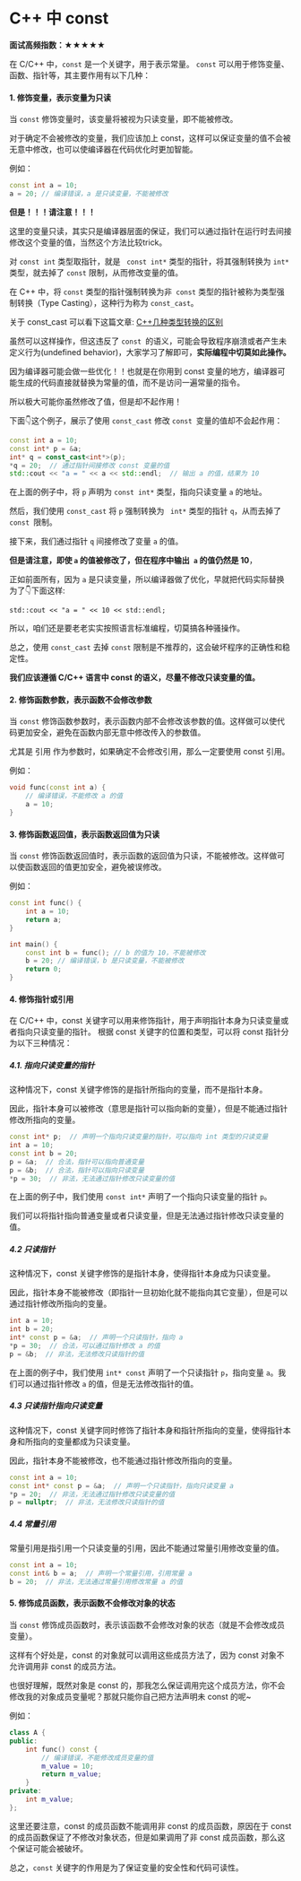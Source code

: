 # C++ 中 const

**面试高频指数：★★★★★**

在 C/C++ 中，`const` 是一个关键字，用于表示常量。
`const` 可以用于修饰变量、函数、指针等，其主要作用有以下几种：

####  1. 修饰变量，表示变量为只读

当 `const` 修饰变量时，该变量将被视为只读变量，即不能被修改。

对于确定不会被修改的变量，我们应该加上 const，这样可以保证变量的值不会被无意中修改，也可以使编译器在代码优化时更加智能。

例如：

```cpp
const int a = 10;
a = 20; // 编译错误，a 是只读变量，不能被修改
```

**但是！！！请注意！！！**

这里的变量只读，其实只是编译器层面的保证，我们可以通过指针在运行时去间接修改这个变量的值，当然这个方法比较trick。

对 ```const int``` 类型取指针，就是 ``` const int*``` 类型的指针，将其强制转换为 ```int*``` 类型，就去掉了 ```const``` 限制，从而修改变量的值。

在 C++ 中，将 ```const``` 类型的指针强制转换为非``` const``` 类型的指针被称为类型强制转换（Type Casting），这种行为称为 ```const_cast```。

关于 const_cast 可以看下这篇文章: [C++几种类型转换的区别](https://www.yuque.com/csguide/cf15wf/bg9nivdg8ft7sgul#JQbQ9)

虽然可以这样操作，但这违反了 ```const ```的语义，可能会导致程序崩溃或者产生未定义行为(undefined behavior)，大家学习了解即可，**实际编程中切莫如此操作。**

因为编译器可能会做一些优化！！也就是在你用到 const 变量的地方，编译器可能生成的代码直接就替换为常量的值，而不是访问一遍常量的指令。

所以极大可能你虽然修改了值，但是却不起作用！



下面👇这个例子，展示了使用 ```const_cast``` 修改 ```const ```变量的值却不会起作用：

```cpp
const int a = 10;
const int* p = &a;
int* q = const_cast<int*>(p);
*q = 20;  // 通过指针间接修改 const 变量的值
std::cout << "a = " << a << std::endl;  // 输出 a 的值，结果为 10
```

在上面的例子中，将 ```p``` 声明为 ```const int*``` 类型，指向只读变量 ```a``` 的地址。

然后，我们使用 ```const_cast``` 将 ```p``` 强制转换为 ``` int*``` 类型的指针 ```q```，从而去掉了 ```const ```限制。

接下来，我们通过指针 ```q``` 间接修改了变量 ```a``` 的值。

**但是请注意，即使 ```a``` 的值被修改了，但在程序中输出``` a``` 的值仍然是 10**，

正如前面所有，因为 ```a``` 是只读变量，所以编译器做了优化，早就把代码实际替换为了👇下面这样:

```std::cout << "a = " << 10 << std::endl; ```

所以，咱们还是要老老实实按照语言标准编程，切莫搞各种骚操作。

总之，使用 ```const_cast``` 去掉 ```const``` 限制是不推荐的，这会破坏程序的正确性和稳定性。

**我们应该遵循 C/C++ 语言中 const 的语义，尽量不修改只读变量的值。**

#### 2. 修饰函数参数，表示函数不会修改参数

当 `const` 修饰函数参数时，表示函数内部不会修改该参数的值。这样做可以使代码更加安全，避免在函数内部无意中修改传入的参数值。

尤其是 引用 作为参数时，如果确定不会修改引用，那么一定要使用 const 引用。

例如：

```cpp
void func(const int a) {
    // 编译错误，不能修改 a 的值
    a = 10;
}
```

#### 3. 修饰函数返回值，表示函数返回值为只读

当 `const` 修饰函数返回值时，表示函数的返回值为只读，不能被修改。这样做可以使函数返回的值更加安全，避免被误修改。

例如：

```cpp
const int func() {
    int a = 10;
    return a;
}

int main() {
    const int b = func(); // b 的值为 10，不能被修改
    b = 20; // 编译错误，b 是只读变量，不能被修改
    return 0;
}

```

#### 4. 修饰指针或引用

在 C/C++ 中，const 关键字可以用来修饰指针，用于声明指针本身为只读变量或者指向只读变量的指针。
根据 const 关键字的位置和类型，可以将 const 指针分为以下三种情况：

#####  4.1. 指向只读变量的指针

这种情况下，const 关键字修饰的是指针所指向的变量，而不是指针本身。

因此，指针本身可以被修改（意思是指针可以指向新的变量），但是不能通过指针修改所指向的变量。

```cpp
const int* p;  // 声明一个指向只读变量的指针，可以指向 int 类型的只读变量
int a = 10;
const int b = 20;
p = &a;  // 合法，指针可以指向普通变量
p = &b;  // 合法，指针可以指向只读变量
*p = 30;  // 非法，无法通过指针修改只读变量的值
```

在上面的例子中，我们使用 `const int*` 声明了一个指向只读变量的指针 `p`。

我们可以将指针指向普通变量或者只读变量，但是无法通过指针修改只读变量的值。

##### 4.2 只读指针

这种情况下，const 关键字修饰的是指针本身，使得指针本身成为只读变量。

因此，指针本身不能被修改（即指针一旦初始化就不能指向其它变量），但是可以通过指针修改所指向的变量。

```cpp
int a = 10;
int b = 20;
int* const p = &a;  // 声明一个只读指针，指向 a
*p = 30;  // 合法，可以通过指针修改 a 的值
p = &b;  // 非法，无法修改只读指针的值
```

在上面的例子中，我们使用 `int* const` 声明了一个只读指针 `p`，指向变量 `a`。我们可以通过指针修改 `a` 的值，但是无法修改指针的值。

##### 4.3  只读指针指向只读变量

这种情况下，const 关键字同时修饰了指针本身和指针所指向的变量，使得指针本身和所指向的变量都成为只读变量。

因此，指针本身不能被修改，也不能通过指针修改所指向的变量。

```cpp
const int a = 10;
const int* const p = &a;  // 声明一个只读指针，指向只读变量 a
*p = 20;  // 非法，无法通过指针修改只读变量的值
p = nullptr;  // 非法，无法修改只读指针的值
```

##### 4.4 常量引用

常量引用是指引用一个只读变量的引用，因此不能通过常量引用修改变量的值。

```cpp
const int a = 10;
const int& b = a;  // 声明一个常量引用，引用常量 a
b = 20;  // 非法，无法通过常量引用修改常量 a 的值
```

####  5.  修饰成员函数，表示函数不会修改对象的状态

当 `const` 修饰成员函数时，表示该函数不会修改对象的状态（就是不会修改成员变量）。

这样有个好处是，const 的对象就可以调用这些成员方法了，因为 const 对象不允许调用非 const 的成员方法。

也很好理解，既然对象是 const 的，那我怎么保证调用完这个成员方法，你不会修改我的对象成员变量呢？那就只能你自己把方法声明未 const 的呢~

例如：

```cpp
class A {
public:
    int func() const {
        // 编译错误，不能修改成员变量的值
        m_value = 10;
        return m_value;
    }
private:
    int m_value;
};

```

这里还要注意，const 的成员函数不能调用非 const 的成员函数，原因在于 const 的成员函数保证了不修改对象状态，但是如果调用了非 const 成员函数，那么这个保证可能会被破坏。

总之，`const` 关键字的作用是为了保证变量的安全性和代码可读性。